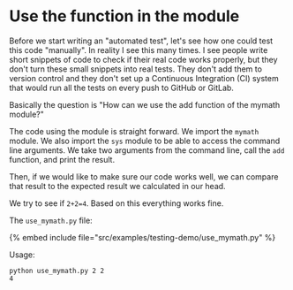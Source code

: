 # Use the function in the module


Before we start writing an "automated test", let's see how one could test this code "manually". In reality I see this
many times. I see people write short snippets of code to check if their real code works properly, but they
don't turn these small snippets into real tests. They don't add them to version control and they don't set
up a Continuous Integration (CI) system that would run all the tests on every push to GitHub or GitLab.

Basically the question is "How can we use the add function of the mymath module?"

The code using the module is straight forward. We import the `mymath` module. We also import the `sys` module to be able to access the command line arguments.
We take two arguments from the command line, call the `add` function, and print the result.

Then, if we would like to make sure our code works well, we can compare that result to the expected result we calculated in our head.

We try to see if `2+2=4`. Based on this everything works fine.

The `use_mymath.py` file:

{% embed include file="src/examples/testing-demo/use_mymath.py" %}


Usage:

```
python use_mymath.py 2 2
4
```



